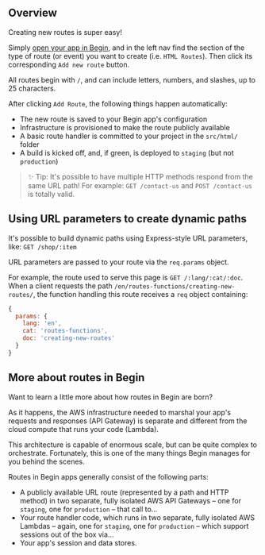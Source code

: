 ## Overview

Creating new routes is super easy!

Simply [open your app in Begin](https://begin.com), and in the left nav find the section of the type of route (or event) you want to create (i.e. `HTML Routes`). Then click its corresponding `Add new route` button.

<!-- @todo - expand this section with references to "routes and events" when we add @events and @scheduled -->

All routes begin with `/`, and can include letters, numbers, and slashes, up to 25 characters.

After clicking `Add Route`, the following things happen automatically:
- The new route is saved to your Begin app's configuration
- Infrastructure is provisioned to make the route publicly available
- A basic route handler is committed to your project in the `src/html/` folder
- A build is kicked off, and, if green, is deployed to `staging` (but not `production`)

> ✨ Tip: It's possible to have multiple HTTP methods respond from the same URL path! For example: `GET /contact-us` and `POST /contact-us` is totally valid.


## Using URL parameters to create dynamic paths

It's possible to build dynamic paths using Express-style URL parameters, like: `GET /shop/:item`
<!-- @todo - add link: learn more about routes with parameters in our project doc(s) -->

URL parameters are passed to your route via the `req.params` object.

For example, the route used to serve this page is `GET /:lang/:cat/:doc`. When a client requests the path `/en/routes-functions/creating-new-routes/`, the function handling this route receives a `req` object containing:

```js
{
  params: {
    lang: 'en',
    cat: 'routes-functions',
    doc: 'creating-new-routes'
  }
}
```
<!-- @todo - expand this section more -->

## More about routes in Begin

Want to learn a little more about how routes in Begin are born?

As it happens, the AWS infrastructure needed to marshal your app's requests and responses (API Gateway) is separate and different from the cloud compute that runs your code (Lambda).

This architecture is capable of enormous scale, but can be quite complex to orchestrate. Fortunately, this is one of the many things Begin manages for you behind the scenes.

Routes in Begin apps generally consist of the following parts:

- A publicly available URL route (represented by a path and HTTP method) in two separate, fully isolated AWS API Gateways – one for `staging`, one for `production` – that call to...
- Your route handler code, which runs in two separate, fully isolated AWS Lambdas – again, one for `staging`, one for `production` – which support sessions out of the box via...
- Your app's session and data stores.
